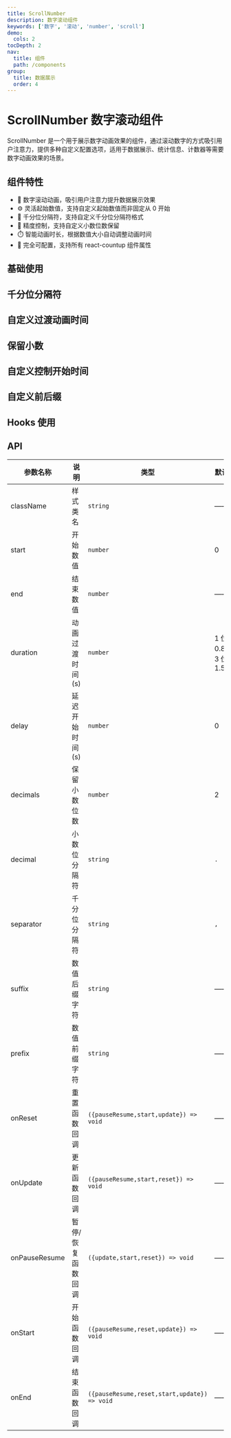 ```yaml
---
title: ScrollNumber
description: 数字滚动组件
keywords: ['数字', '滚动', 'number', 'scroll']
demo:
  cols: 2
tocDepth: 2
nav:
  title: 组件
  path: /components
group:
  title: 数据展示
  order: 4
---
```


# ScrollNumber 数字滚动组件

ScrollNumber 是一个用于展示数字动画效果的组件，通过滚动数字的方式吸引用户注意力，提供多种自定义配置选项，适用于数据展示、统计信息、计数器等需要数字动画效果的场景。

## 组件特性

- 🎯 数字滚动动画，吸引用户注意力提升数据展示效果
- ⚙️ 灵活起始数值，支持自定义起始数值而非固定从 0 开始
- 📏 千分位分隔符，支持自定义千分位分隔符格式
- 🎨 精度控制，支持自定义小数位数保留
- ⏱️ 智能动画时长，根据数值大小自动调整动画时间
- 🧩 完全可配置，支持所有 react-countup 组件属性

## 基础使用

<code src="./demos/basicDemo.tsx" ></code>

## 千分位分隔符

<code src="./demos/separatorDemo.tsx" title="千分位分隔符"></code>

## 自定义过渡动画时间

<code src="./demos/durationDemo.tsx" title="自定义过渡动画时间"></code>

## 保留小数

<code src="./demos/noDecimalsDemo.tsx" title="不保留小数"></code>
<code src="./demos/decimalDemo.tsx" title="小数分隔符"></code>

## 自定义控制开始时间

<code src="./demos/delayStartDemo.tsx" title="延迟开始"></code>
<code src="./demos/manuallyStartDemo.tsx" title="手动开始"></code>

## 自定义前后缀

<code src="./demos/prefixDemo.tsx" title="自定义前缀"></code>
<code src="./demos/suffixDemo.tsx" title="自定义后缀"></code>

## Hooks 使用

<code src="./demos/hooksSimpleDemo.tsx" title="Hooks简单示例"></code>
<code src="./demos/hooksDemo.tsx" title="Hooks完整示例"></code>

## API

| 参数名称      | 说明              | 类型                                         | 默认值                   |
| ------------- | ----------------- | -------------------------------------------- | ------------------------ |
| className     | 样式类名          | `string`                                     | ——                       |
| start         | 开始数值          | `number`                                     | 0                        |
| end           | 结束数值          | `number`                                     | ——                       |
| duration      | 动画过渡时间(s)   | `number`                                     | 1 位数 0.8s；3 位数 1.5s |
| delay         | 延迟开始时间(s)   | `number`                                     | 0                        |
| decimals      | 保留小数位数      | `number`                                     | 2                        |
| decimal       | 小数位分隔符      | `string`                                     | `.`                      |
| separator     | 千分位分隔符      | `string`                                     | `,`                      |
| suffix        | 数值后缀字符      | `string`                                     | ——                       |
| prefix        | 数值前缀字符      | `string`                                     | ——                       |
| onReset       | 重置函数回调      | `({pauseResume,start,update}) => void`       | ——                       |
| onUpdate      | 更新函数回调      | `({pauseResume,start,reset}) => void`        | ——                       |
| onPauseResume | 暂停/恢复函数回调 | `({update,start,reset}) => void`             | ——                       |
| onStart       | 开始函数回调      | `({pauseResume,reset,update}) => void`       | ——                       |
| onEnd         | 结束函数回调      | `({pauseResume,reset,start,update}) => void` | ——                       |
